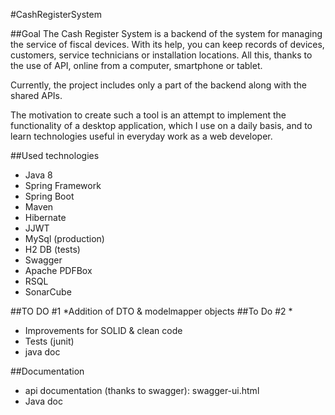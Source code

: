 #CashRegisterSystem

##Goal
The Cash Register System is a backend of the system for managing the service of fiscal devices. With its help, you can keep records of devices, customers, service technicians or installation locations. All this, thanks to the use of API, online from a computer, smartphone or tablet.

Currently, the project includes only a part of the backend along with the shared APIs.

The motivation to create such a tool is an attempt to implement the functionality of a desktop application, which I use on a daily basis, and to learn technologies useful in everyday work as a web developer.

##Used technologies

* Java 8
* Spring Framework
* Spring Boot
* Maven
* Hibernate
* JJWT
* MySql (production)
* H2 DB (tests)
* Swagger 
* Apache PDFBox
* RSQL
* SonarCube

##TO DO #1
*Addition of DTO & modelmapper objects
##To Do #2
*
* Improvements for SOLID & clean code
* Tests (junit)
* java doc

##Documentation
* api documentation (thanks to swagger): swagger-ui.html
* Java doc


 